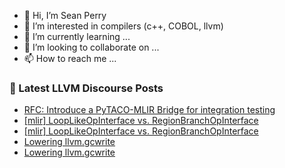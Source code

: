 - 👋 Hi, I’m Sean Perry
- 👀 I’m interested in compilers (c++, COBOL, llvm)
- 🌱 I’m currently learning ...
- 💞️ I’m looking to collaborate on ...
- 📫 How to reach me ...

<!---
s66perry/s66perry is a ✨ special ✨ repository because its `README.md` (this file) appears on your GitHub profile.
You can click the Preview link to take a look at your changes.
--->
### 📕 Latest LLVM Discourse Posts

<!-- DISCOURSE-LLVM:START -->
- [RFC: Introduce a PyTACO-MLIR Bridge for integration testing](https://discourse.llvm.org/t/rfc-introduce-a-pytaco-mlir-bridge-for-integration-testing/5643/8)
- [[mlir] LoopLikeOpInterface vs. RegionBranchOpInterface](https://discourse.llvm.org/t/mlir-looplikeopinterface-vs-regionbranchopinterface/60494/6)
- [[mlir] LoopLikeOpInterface vs. RegionBranchOpInterface](https://discourse.llvm.org/t/mlir-looplikeopinterface-vs-regionbranchopinterface/60494/5)
- [Lowering llvm.gcwrite](https://discourse.llvm.org/t/lowering-llvm-gcwrite/60506/3)
- [Lowering llvm.gcwrite](https://discourse.llvm.org/t/lowering-llvm-gcwrite/60506/2)
<!-- DISCOURSE-LLVM:END -->
